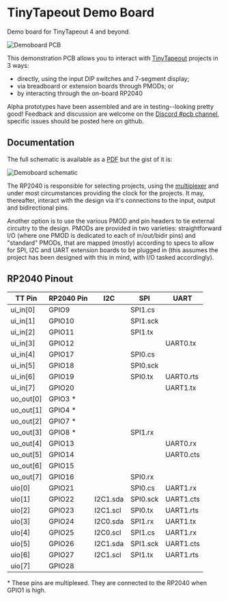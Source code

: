 # TinyTapeout Demo Board

Demo board for TinyTapeout 4 and beyond.

![Demoboard PCB](https://raw.githubusercontent.com/TinyTapeout/tt-demo-pcb/main/doc/img/tt4-demoboard-preview.png)

This demonstration PCB allows you to interact with [TinyTapeout](https://tinytapeout.com/) projects in 3 ways:

  * directly, using the input DIP switches and 7-segment display;
  * via breadboard or extension boards through PMODs; or
  * by interacting through the on-board RP2040
  
Alpha prototypes have been assembled and are in testing--looking pretty good!  Feedback and discussion are welcome on the [Discord #pcb channel](https://discord.gg/qZHPrPsmt6), specific issues should be posted here on github.

## Documentation

The full schematic is available as a [PDF](https://raw.githubusercontent.com/TinyTapeout/tt-demo-pcb/main/doc/demoboard-v1-1-0.pdf) but the gist of it is:

![Demoboard schematic](https://raw.githubusercontent.com/TinyTapeout/tt-demo-pcb/main/doc/img/tt4-schematic-preview.jpg)

The RP2040 is responsible for selecting projects, using the [multiplexer](https://github.com/TinyTapeout/tt-multiplexer/blob/main/docs/INFO.md) and under most circumstances providing the clock for the projects. It may, thereafter, interact with the design via it's connections to the input, output and bidirectional pins.

Another option is to use the various PMOD and pin headers to tie external circuitry to the design.  PMODs are provided in two varieties: straightforward I/O (where one PMOD is dedicated to each of in/out/bidir pins) and "standard" PMODs, that are mapped (mostly) according to specs to allow for SPI, I2C and UART extension boards to be plugged in (this assumes the project has been designed with this in mind, with I/O tasked accordingly). 

## RP2040 Pinout

| TT Pin    | RP2040 Pin | I2C      | SPI      | UART     |
| --------- | ---------- | -------- | -------- | -------- |
| ui_in[0]  | GPIO9      |          | SPI1.cs  |          |
| ui_in[1]  | GPIO10     |          | SPI1.sck |          |
| ui_in[2]  | GPIO11     |          | SPI1.tx  |          |
| ui_in[3]  | GPIO12     |          |          | UART0.tx |
| ui_in[4]  | GPIO17     |          | SPI0.cs  |          |
| ui_in[5]  | GPIO18     |          | SPI0.sck |          |
| ui_in[6]  | GPIO19     |          | SPI0.tx  | UART0.rts|
| ui_in[7]  | GPIO20     |          |          | UART1.tx |
| uo_out[0] | GPIO3 \*   |          |          |          |
| uo_out[1] | GPIO4 \*   |          |          |          |
| uo_out[2] | GPIO7 \*   |          |          |          |
| uo_out[3] | GPIO8 \*   |          | SPI1.rx  |          |
| uo_out[4] | GPIO13     |          |          | UART0.rx |
| uo_out[5] | GPIO14     |          |          | UART0.cts|
| uo_out[6] | GPIO15     |          |          |          |
| uo_out[7] | GPIO16     |          | SPI0.rx  |          |
| uio[0]    | GPIO21     |          | SPI0.cs  | UART1.rx |
| uio[1]    | GPIO22     | I2C1.sda | SPI0.sck | UART1.cts|
| uio[2]    | GPIO23     | I2C1.scl | SPI0.tx  | UART1.rts|
| uio[3]    | GPIO24     | I2C0.sda | SPI1.rx  | UART1.tx |
| uio[4]    | GPIO25     | I2C0.scl | SPI1.cs  | UART1.rx |
| uio[5]    | GPIO26     | I2C1.sda | SPI1.sck | UART1.cts|
| uio[6]    | GPIO27     | I2C1.scl | SPI1.tx  | UART1.rts|
| uio[7]    | GPIO28     |          |          |          |

\* These pins are multiplexed. They are connected to the RP2040 when GPIO1 is high.
